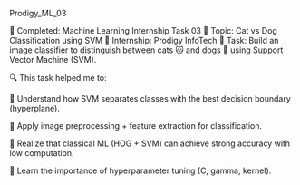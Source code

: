 Prodigy_ML_03

🎯 Completed: Machine Learning Internship Task 03
 🐾 Topic: Cat vs Dog Classification using SVM
 🏢 Internship: Prodigy InfoTech
 🤖 Task: Build an image classifier to distinguish between cats 🐱 and dogs 🐶 using Support Vector Machine (SVM).

🔍 This task helped me to:

💠 Understand how SVM separates classes with the best decision boundary (hyperplane).

💠 Apply image preprocessing + feature extraction for classification.

💠 Realize that classical ML (HOG + SVM) can achieve strong accuracy with low computation.

💠 Learn the importance of hyperparameter tuning (C, gamma, kernel).
